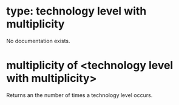 # type: technology level with multiplicity

No documentation exists.

# multiplicity of &lt;technology level with multiplicity&gt;

Returns an the number of times a technology level occurs.
